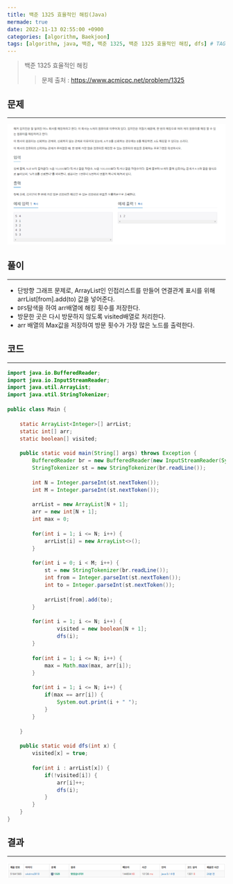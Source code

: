 ```yaml
---
title: 백준 1325 효율적인 해킹(Java)
mermade: true
date: 2022-11-13 02:55:00 +0900
categories: [algorithm, Baekjoon]
tags: [algorithm, java, 백준, 백준 1325, 백준 1325 효율적인 해킹, dfs] # TAG names should always be lowercase
---
```

>백준 1325 효율적인 해킹
>> 문제 출처 : <https://www.acmicpc.net/problem/1325>


## 문제
---
![백준](/assets/img/BOJ/1325.PNG)

## 풀이
---
- 단방향 그래프 문제로, ArrayList인 인접리스트를 만들어 연결관계 표시를 위해 arrList[from].add(to) 값을 넣어준다.
- ```DFS```탐색을 하여 arr배열에 해킹 횟수를 저장한다.
- 방문한 곳은 다시 방문하지 않도록 visited배열로 처리한다.
- arr 배열의 Max값을 저장하여 방문 횟수가 가장 많은 노드를 출력한다.

## 코드
---
```java
import java.io.BufferedReader;
import java.io.InputStreamReader;
import java.util.ArrayList;
import java.util.StringTokenizer;

public class Main {

	static ArrayList<Integer>[] arrList;
	static int[] arr;
	static boolean[] visited;
	
	public static void main(String[] args) throws Exception {
		BufferedReader br = new BufferedReader(new InputStreamReader(System.in));
		StringTokenizer st = new StringTokenizer(br.readLine());
		
		int N = Integer.parseInt(st.nextToken());
		int M = Integer.parseInt(st.nextToken());
		
		arrList = new ArrayList[N + 1];
		arr = new int[N + 1];
		int max = 0;
		
		for(int i = 1; i <= N; i++) {
			arrList[i] = new ArrayList<>();
		}
		
		for(int i = 0; i < M; i++) {
			st = new StringTokenizer(br.readLine());
			int from = Integer.parseInt(st.nextToken());
			int to = Integer.parseInt(st.nextToken());
			
			arrList[from].add(to);			
		}
		
		for(int i = 1; i <= N; i++) {
				visited = new boolean[N + 1];
				dfs(i);
		}
		
		for(int i = 1; i <= N; i++) {
			max = Math.max(max, arr[i]);
		}
		
		for(int i = 1; i <= N; i++) {
			if(max == arr[i]) {
				System.out.print(i + " ");
			}
		}
		
	}
	
	public static void dfs(int x) {
		visited[x] = true;
		
		for(int i : arrList[x]) {
			if(!visited[i]) {
				arr[i]++; 
				dfs(i);
			}		
		}
	}
}
```

## 결과
---
![백준](/assets/img/BOJ/1325_result.PNG)
